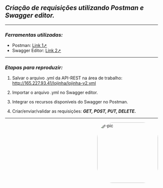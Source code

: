 ## _Criação de requisições utilizando Postman e Swagger editor._
***
### _Ferramentas utilizadas:_ 

- Postman: [Link 1➚](https://www.postman.com)
- Swagger Editor: [Link 2➚](https://editor.swagger.io)
***
### _Etapas para reproduzir:_ 

1. Salvar o arquivo .yml da API-REST na área de trabalho: http://165.227.93.41/lojinha/lojinha-v2.yml

2. Importar o arquivo .yml no Swagger editor.

3. Integrar os recursos disponíveis do Swagger no Postman.

4. Criar/enviar/validar as requisições: **_GET, POST, PUT, DELETE._** 

***
<img align="right" alt="jr-pic" height="200" style="border-radius:50px;" src="https://user-images.githubusercontent.com/110427773/194069922-0be25680-1468-4d28-8b93-3777447d2b04.PNG">

